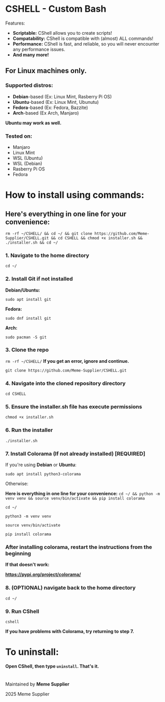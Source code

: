 # CSHELL - Custom Bash

Features:

- **Scriptable:** CShell allows you to create scripts!
- **Compatability:** CShell is compatible with (almost) ALL commands!
- **Performance:** CShell is fast, and reliable, so you will never encounter any performance issues.
- **And many more!**

## For **Linux** machines only.
### Supported distros:
- **Debian**-based (Ex: Linux Mint, Rasberry Pi OS)
- **Ubuntu**-based (Ex: Linux Mint, Ubunutu)
- **Fedora**-based (Ex: Fedora, Bazzite)
- **Arch**-based (Ex Arch, Manjaro)

**Ubuntu may work as well.**

### Tested on:
- Manjaro
- Linux Mint
- WSL (Ubuntu)
- WSL (Debian)
- Rasberry Pi OS
- Fedora

#
# How to install using commands:

## Here's everything in one line for your convenience:
`rm -rf ~/CSHELL/ && cd ~/ && git clone https://github.com/Meme-Supplier/CSHELL.git && cd CSHELL && chmod +x installer.sh && ./installer.sh && cd ~/`

### 1. Navigate to the home directory
`cd ~/`

### 2. Install Git if not installed

**Debian/Ubuntu:**

`sudo apt install git`

**Fedora:**

`sudo dnf install git`

**Arch:**

`sudo pacman -S git`

### 3. Clone the repo

`rm -rf ~/CSHELL/` **If you get an error, ignore and continue.**

`git clone https://github.com/Meme-Supplier/CSHELL.git`

### 4. Navigate into the cloned repository directory
`cd CSHELL`

### 5. Ensure the installer.sh file has execute permissions
`chmod +x installer.sh`

### 6. Run the installer
`./installer.sh`

### 7. Install Colorama (If not already installed) [REQUIRED]

If you're using **Debian** or **Ubuntu**:

`sudo apt install python3-colorama`

Otherwise:

**Here is everything in one line for your convenience:**
`cd ~/ && python -m venv venv && source venv/bin/activate && pip install colorama`

`cd ~/`

`python3 -m venv venv`

`source venv/bin/activate`

`pip install colorama`

### After installing colorama, restart the instructions from the beginning

**If that doesn't work:**

**https://pypi.org/project/colorama/**

### 8. (OPTIONAL) navigate back to the home directory
`cd ~/`

### 9. Run CShell
`cshell`

**If you have problems with Colorama, try returning to step 7.**

#
# To uninstall:
**Open CShell, then type `uninstall`. That's it.**

#
Maintained by **Meme Supplier**

2025 Meme Supplier
